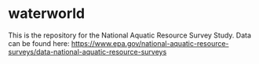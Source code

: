 # waterworld
This is the repository for the National Aquatic Resource Survey Study.
Data can be found here: https://www.epa.gov/national-aquatic-resource-surveys/data-national-aquatic-resource-surveys
